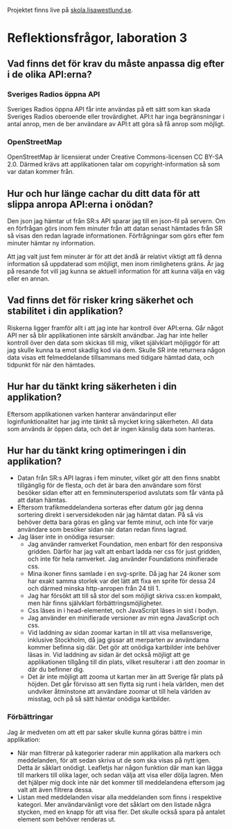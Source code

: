 Projektet finns live på [skola.lisawestlund.se](http://skola.lisawestlund.se/TrafficMessagesMap/).

# Reflektionsfrågor, laboration 3

## Vad finns det för krav du måste anpassa dig efter i de olika API:erna?
### Sveriges Radios öppna API
Sveriges Radios öppna API får inte användas på ett sätt som kan skada Sveriges Radios oberoende eller trovärdighet. API:t har inga begränsningar i antal anrop, men de ber användare av API:t att göra så få anrop som möjligt.

### OpenStreetMap
OpenStreetMap är licensierat under Creative Commons-licensen CC BY-SA 2.0. Därmed krävs att applikationen talar om copyright-information så som var datan kommer från.

## Hur och hur länge cachar du ditt data för att slippa anropa API:erna i onödan?
Den json jag hämtar ut från SR:s API sparar jag till en json-fil på servern. Om en förfrågan görs inom fem minuter från att datan senast hämtades från SR så visas den redan lagrade informationen. Förfrågningar som görs efter fem minuter hämtar ny information.

Att jag valt just fem minuter är för att det ändå är relativt viktigt att få denna information så uppdaterad som möjligt, men inom rimlighetens gräns. Är jag på resande fot vill jag kunna se aktuell information för att kunna välja en väg eller en annan.

## Vad finns det för risker kring säkerhet och stabilitet i din applikation?
Riskerna ligger framför allt i att jag inte har kontroll över API:erna. Går något API ner så blir applikationen inte särskilt användbar. Jag har inte heller kontroll över den data som skickas till mig, vilket självklart möjliggör för att jag skulle kunna ta emot skadlig kod via dem. Skulle SR inte returnera någon data visas ett felmeddelande tillsammans med tidigare hämtad data, och tidpunkt för när den hämtades.

## Hur har du tänkt kring säkerheten i din applikation?
Eftersom applikationen varken hanterar användarinput eller loginfunktionalitet har jag inte tänkt så mycket kring säkerheten. All data som används är öppen data, och det är ingen känslig data som hanteras.

## Hur har du tänkt kring optimeringen i din applikation?
* Datan från SR:s API lagras i fem minuter, vilket gör att den finns snabbt tillgänglig för de flesta, och det är bara den användare som först besöker sidan efter att en femminutersperiod avslutats som får vänta på att datan hämtas.
* Eftersom trafikmeddelandena sorteras efter datum gör jag denna sortering direkt i serversidekoden när jag hämtat datan. På så vis behöver detta bara göras en gång var femte minut, och inte för varje användare som besöker sidan när datan redan finns lagrad.
* Jag läser inte in onödiga resurser:
   * Jag använder ramverket Foundation, men enbart för den responsiva gridden. Därför har jag valt att enbart ladda ner css för just gridden, och inte för hela ramverket. Jag använder Foundations minifierade css.
   * Mina ikoner finns samlade i en svg-sprite. Då jag har 24 ikoner som har exakt samma storlek var det lätt att fixa en sprite för dessa 24 och därmed minska http-anropen från 24 till 1.
   * Jag har försökt att till så stor del som möjligt skriva css:en kompakt, men här finns självklart förbättringsmöjligheter.
   * Css läses in i head-elementet, och JavaScript läses in sist i bodyn.
   * Jag använder en minifierade versioner av min egna JavaScript och css.
   * Vid laddning av sidan zoomar kartan in till att visa mellansverige, inklusive Stockholm, då jag gissar att merparten av användarna kommer befinna sig där. Det gör att onödiga kartbilder inte behöver läsas in. Vid laddning av sidan är det också möjligt att ge applikationen tillgång till din plats, vilket resulterar i att den zoomar in där du befinner dig.
   * Det är inte möjligt att zooma ut kartan mer än att Sverige får plats på höjden. Det går förvisso att sen flytta sig runt i hela världen, men det undviker åtminstone att användare zoomar ut till hela världen av misstag, och på så sätt hämtar onödiga kartbilder.

### Förbättringar
Jag är medveten om att ett par saker skulle kunna göras bättre i min applikation:
* När man filtrerar på kategorier raderar min applikation alla markers och meddelanden, för att sedan skriva ut de som ska visas på nytt igen. Detta är såklart onödigt. Leafletjs har någon funktion där man kan lägga till markers till olika lager, och sedan välja att visa eller dölja lagren. Men det hjälper mig dock inte när det kommer till meddelandena eftersom jag valt att även filtrera dessa.
* Listan med meddelanden visar alla meddelanden som finns i respektive kategori. Mer användarvänligt vore det såklart om den listade några stycken, med en knapp för att visa fler. Det skulle också spara på antalet element som behöver renderas ut.
